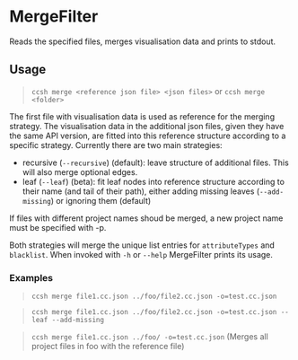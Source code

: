 # MergeFilter

Reads the specified files, merges visualisation data and prints to stdout.

## Usage

> `ccsh merge <reference json file> <json files>`
> or
> `ccsh merge <folder>`

The first file with visualisation data is used as reference for the merging strategy.
The visualisation data in the additional
json files, given they have the same API version, are fitted into this reference structure according to a
specific strategy. Currently there are two main strategies:

-   recursive (`--recursive`) (default): leave structure of additional files. This will also merge optional edges.
-   leaf (`--leaf`) (beta): fit leaf nodes into reference structure according to their name (and tail of their path),
    either adding missing leaves (`--add-missing`) or ignoring them (default)

If files with different project names shoud be merged, a new project name must be specified with -p.

Both strategies will merge the unique list entries for `attributeTypes` and `blacklist`. When invoked with `-h`
or `--help` MergeFilter prints its usage.

### Examples

> `ccsh merge file1.cc.json ../foo/file2.cc.json -o=test.cc.json`

> `ccsh merge file1.cc.json ../foo/file2.cc.json -o=test.cc.json --leaf --add-missing`

> `ccsh merge file1.cc.json ../foo/ -o=test.cc.json` (Merges all project files in foo with the reference file)
